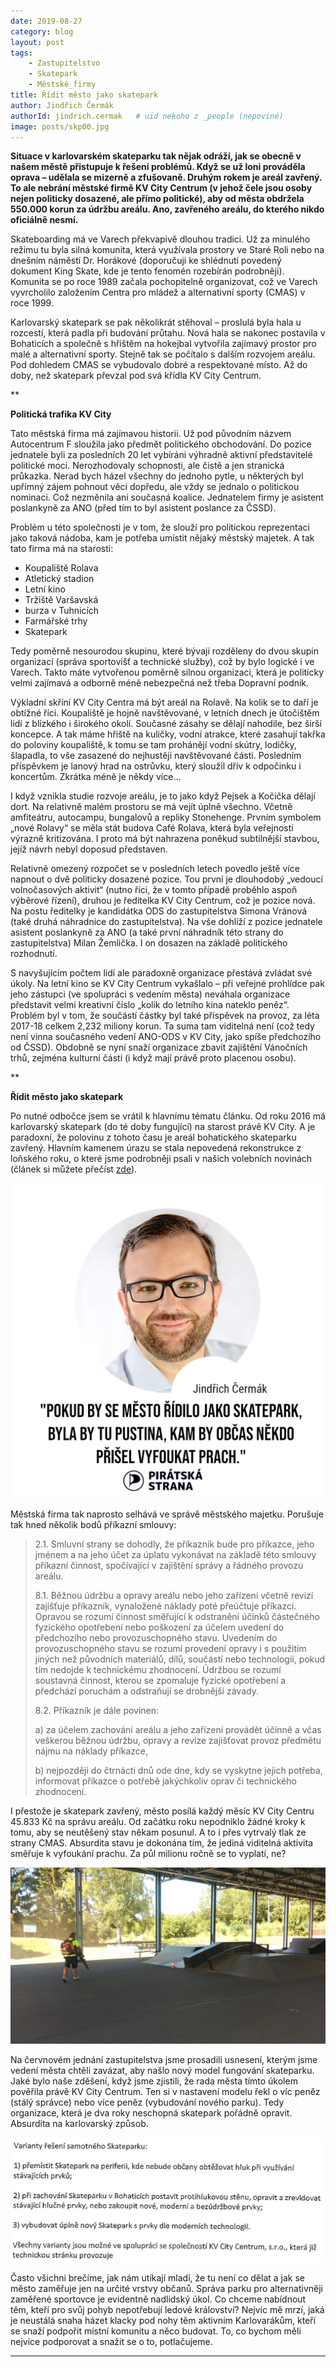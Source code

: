 ```yaml
---
date: 2019-08-27
category: blog
layout: post
tags:
    - Zastupitelstvo
    - Skatepark
    - Městské_firmy
title: Řídit město jako skatepark
author: Jindřich Čermák
authorId: jindrich.cermak   # uid nekoho z _people (nepoviné)
image: posts/skp00.jpg
---
```

**Situace v karlovarském skateparku tak nějak odráží, jak se obecně v našem městě přistupuje k řešení problémů. Když se už loni prováděla oprava – udělala se mizerně a zfušovaně. Druhým rokem je areál zavřený. To ale nebrání městské firmě KV City Centrum (v jehož čele jsou osoby nejen politicky dosazené, ale přímo politické), aby od města obdržela 550.000 korun za údržbu areálu. Ano, zavřeného areálu, do kterého nikdo oficiálně nesmí.**

Skateboarding má ve Varech překvapivě dlouhou tradici. Už za minulého režimu tu byla silná komunita, která využívala prostory ve Staré Roli nebo na dnešním náměstí Dr. Horákové (doporučuji ke shlédnutí povedený dokument King Skate, kde je tento fenomén rozebírán podrobněji). Komunita se po roce 1989 začala pochopitelně organizovat, což ve Varech vyvrcholilo založením Centra pro mládež a alternativní sporty (CMAS) v roce 1999.

Karlovarský skatepark se pak několikrát stěhoval – proslulá byla hala u rozcestí, která padla při budování průtahu. Nová hala se nakonec postavila v Bohaticích a společně s hřištěm na hokejbal vytvořila zajímavý prostor pro malé a alternativní sporty. Stejně tak se počítalo s dalším rozvojem areálu. Pod dohledem CMAS se vybudovalo dobré a respektované místo. Až do doby, než skatepark převzal pod svá křídla KV City Centrum.

**

**Politická trafika KV City**


Tato městská firma má zajímavou historii. Už pod původním názvem Autocentrum F sloužila jako předmět politického obchodování. Do pozice jednatele byli za posledních 20 let vybíráni výhradně aktivní představitelé politické moci. Nerozhodovaly schopnosti, ale čistě a jen stranická průkazka. Nerad bych házel všechny do jednoho pytle, u některých byl upřímný zájem pohnout věci dopředu, ale vždy se jednalo o politickou nominaci. Což nezměnila ani současná koalice. Jednatelem firmy je asistent poslankyně za ANO (před tím to byl asistent poslance za ČSSD).

Problém u této společnosti je v tom, že slouží pro politickou reprezentaci jako taková nádoba, kam je potřeba umístit nějaký městský majetek. A tak tato firma má na starosti:

 - Koupaliště Rolava
 - Atletický stadion
 - Letní kino
 - Tržiště Varšavská
 - burza v Tuhnicích
 - Farmářské trhy
 - Skatepark

Tedy poměrně nesourodou skupinu, které bývají rozděleny do dvou skupin organizací (správa sportovišť a technické služby), což by bylo logické i ve Varech. Takto máte vytvořenou poměrně silnou organizaci, která je politicky velmi zajímavá a odborně méně nebezpečná než třeba Dopravní podnik.

Výkladní skříní KV City Centra má být areál na Rolavě. Na kolik se to daří je obtížné říci. Koupaliště je hojně navštěvované, v letních dnech je útočištěm lidí z blízkého i širokého okolí. Současné zásahy se dělají nahodile, bez širší koncepce. A tak máme hřiště na kuličky, vodní atrakce, které zasahují takřka do poloviny koupaliště, k tomu se tam prohánějí vodní skútry, lodičky, šlapadla, to vše zasazené do nejhustěji navštěvované části. Posledním příspěvkem je lanový hrad na ostrůvku, který sloužil dřív k odpočinku i koncertům. Zkrátka méně je někdy více…

I když vznikla studie rozvoje areálu, je to jako když Pejsek a Kočička dělají dort. Na relativně malém prostoru se má vejít úplně všechno. Včetně amfiteátru, autocampu, bungalovů a repliky Stonehenge. Prvním symbolem „nové Rolavy“ se měla stát budova Café Rolava, která byla veřejností výrazně kritizována. I proto má být nahrazena poněkud subtilnější stavbou, jejíž návrh nebyl doposud představen.

Relativně omezený rozpočet se v posledních letech povedlo ještě více napnout o dvě politicky dosazené pozice. Tou první je dlouhodobý „vedoucí volnočasových aktivit“ (nutno říci, že v tomto případě proběhlo aspoň výběrové řízení), druhou je ředitelka KV City Centrum, což je pozice nová. Na postu ředitelky je kandidátka ODS do zastupitelstva Simona Vránová (také druhá náhradnice do zastupitelstva). Na vše dohlíží z pozice jednatele asistent poslankyně za ANO (a také první náhradník této strany do zastupitelstva) Milan Žemlička. I on dosazen na základě politického rozhodnutí.

S navyšujícím počtem lidí ale paradoxně organizace přestává zvládat své úkoly. Na letní kino se KV City Centrum vykašlalo – při veřejné prohlídce pak jeho zástupci (ve spolupráci s vedením města) neváhala organizace představit velmi kreativní číslo „kolik do letního kina nateklo peněz“. Problém byl v tom, že součástí částky byl také příspěvek na provoz, za léta 2017-18 celkem 2,232 miliony korun. Ta suma tam viditelná není (což tedy není vinna současného vedení ANO-ODS v KV City, jako spíše předchozího od ČSSD). Obdobně se nyní snaží organizace zbavit zajištění Vánočních trhů, zejména kulturní části (i když mají právě proto placenou osobu).

**

**Řídit město jako skatepark**

Po nutné odbočce jsem se vrátil k hlavnímu tématu článku. Od roku 2016 má karlovarský skatepark (do té doby fungující) na starost právě KV City. A je paradoxní, že polovinu z tohoto času je areál bohatického skateparku zavřený. Hlavním kamenem úrazu se stala nepovedená rekonstrukce z loňského roku, o které jsme podrobněji psali v našich volebních novinách (článek si můžete přečíst [zde](https://karlovyvary.pirati.cz/aktuality/patalie-olympijskeho-sportu.html)).

![](/assets/img/posts/sk03.png)

Městská firma tak naprosto selhává ve správě městského majetku. Porušuje tak hned několik bodů příkazní smlouvy:

> 2.1. Smluvní strany se dohodly, že příkazník bude pro příkazce, jeho jménem a na jeho účet za úplatu vykonávat na základě této smlouvy
> příkazní činnost, spočívající v zajištění správy a řádného provozu
> areálu.
> 
> 8.1. Běžnou údržbu a opravy areálu nebo jeho zařízení včetně revizí zajišťuje příkazník, vynaložené náklady poté přeúčtuje příkazci.
> Opravou se rozumí činnost směřující k odstranění účinků částečného
> fyzického opotřebení nebo poškození za účelem uvedení do předchozího
> nebo provozuschopného stavu. Uvedením do provozuschopného stavu se
> rozumí provedení opravy i s použitím jiných než původních materiálů,
> dílů, součástí nebo technologií, pokud tím nedojde k technickému
> zhodnocení. Údržbou se rozumí soustavná činnost, kterou se zpomaluje
> fyzické opotřebení a předchází poruchám a odstraňují se drobnější
> závady.
> 
> 8.2. Příkazník je dále povinen:
> 
> a)  za účelem zachování areálu a jeho zařízení provádět účinně a včas
> veškerou běžnou údržbu, opravy a revize zajišťovat provoz předmětu
> nájmu na náklady příkazce,
> 
> b) nejpozději do čtrnácti dnů ode dne, kdy se vyskytne jejich potřeba,
> informovat příkazce o potřebě jakýchkoliv oprav či technického
> zhodnocení.

I přestože je skatepark zavřený, město posílá každý měsíc KV City Centru 45.833 Kč na správu areálu. Od začátku roku nepodniklo žádné kroky k tomu, aby se neutěšený stav někam posunul. A to i přes vytrvalý tlak ze strany CMAS. Absurdita stavu je dokonána tím, že jediná viditelná aktivita směřuje k vyfoukání prachu. Za půl milionu ročně se to vyplatí, ne?

![](/assets/img/posts/sk02.jpg)

Na červnovém jednání zastupitelstva jsme prosadili usnesení, kterým jsme vedení města chtěli zavázat, aby našlo nový model fungování skateparku. Jaké bylo naše zděšení, když jsme zjistili, že rada města tímto úkolem pověřila právě KV City Centrum. Ten si v nastavení modelu řekl o víc peněz (stálý správce) nebo více peněz (vybudování nového parku). Tedy organizace, která je dva roky neschopná skatepark pořádně opravit. Absurdita na karlovarský způsob.

![](/assets/img/posts/sk01.jpg)

Často všichni brečíme, jak nám utíkají mladí, že tu není co dělat a jak se město zaměřuje jen na určité vrstvy občanů. Správa parku pro alternativněji zaměřené sportovce je evidentně nadlidský úkol. Co chceme nabídnout těm, kteří pro svůj pohyb nepotřebují ledové království? Nejvíc mě mrzí, jaká je neustálá snaha házet klacky pod nohy těm aktivním Karlovarákům, kteří se snaží podpořit místní komunitu a něco budovat. To, co bychom měli nejvíce podporovat a snažit se o to, potlačujeme.

- - -

